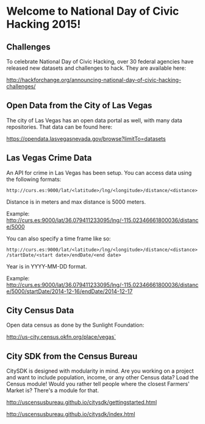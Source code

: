 # Welcome to National Day of Civic Hacking 2015!   

## Challenges

To celebrate National Day of Civic Hacking, over 30 federal agencies have released new datasets and challenges to hack.  They are available here: 

http://hackforchange.org/announcing-national-day-of-civic-hacking-challenges/

## Open Data from the City of Las Vegas

The city of Las Vegas has an open data portal as well, with many data repositories.  That data can be found here: 

https://opendata.lasvegasnevada.gov/browse?limitTo=datasets

## Las Vegas Crime Data

An API for crime in Las Vegas has been setup.  You can access data using the following formats:

`http://curs.es:9000/lat/<latitude>/lng/<longitude>/distance/<distance>`

Distance is in meters and max distance is 5000 meters.

Example: http://curs.es:9000/lat/36.079411233095/lng/-115.02346661800036/distance/5000

You can also specify a time frame like so:

`http://curs.es:9000/lat/<latitude>/lng/<longitude>/distance/<distance>/startDate/<start date>/endDate/<end date>`

Year is in YYYY-MM-DD format.

Example: http://curs.es:9000/lat/36.079411233095/lng/-115.02346661800036/distance/5000/startDate/2014-12-16/endDate/2014-12-17

## City Census Data

Open data census as done by the Sunlight Foundation:

http://us-city.census.okfn.org/place/vegas`

## City SDK from the Census Bureau

CitySDK is designed with modularity in mind. Are you working on a project and want to include population, income, or any other Census data? Load the Census module! Would you rather tell people where the closest Farmers' Market is? There's a module for that.

http://uscensusbureau.github.io/citysdk/gettingstarted.html

http://uscensusbureau.github.io/citysdk/index.html

